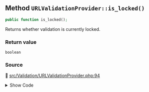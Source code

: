## Method `URLValidationProvider::is_locked()`

```php
public function is_locked();
```

Returns whether validation is currently locked.

### Return value

`boolean`

### Source

:link: [src/Validation/URLValidationProvider.php:94](/src/Validation/URLValidationProvider.php#L94-L99)

<details>
<summary>Show Code</summary>

```php
public function is_locked() {
	$lock_time = (int) get_option( self::LOCK_KEY, 0 );
	// It's locked if the difference between the lock time and the current time is less than the lockout time.
	return time() - $lock_time < self::LOCK_TIMEOUT;
}
```

</details>
